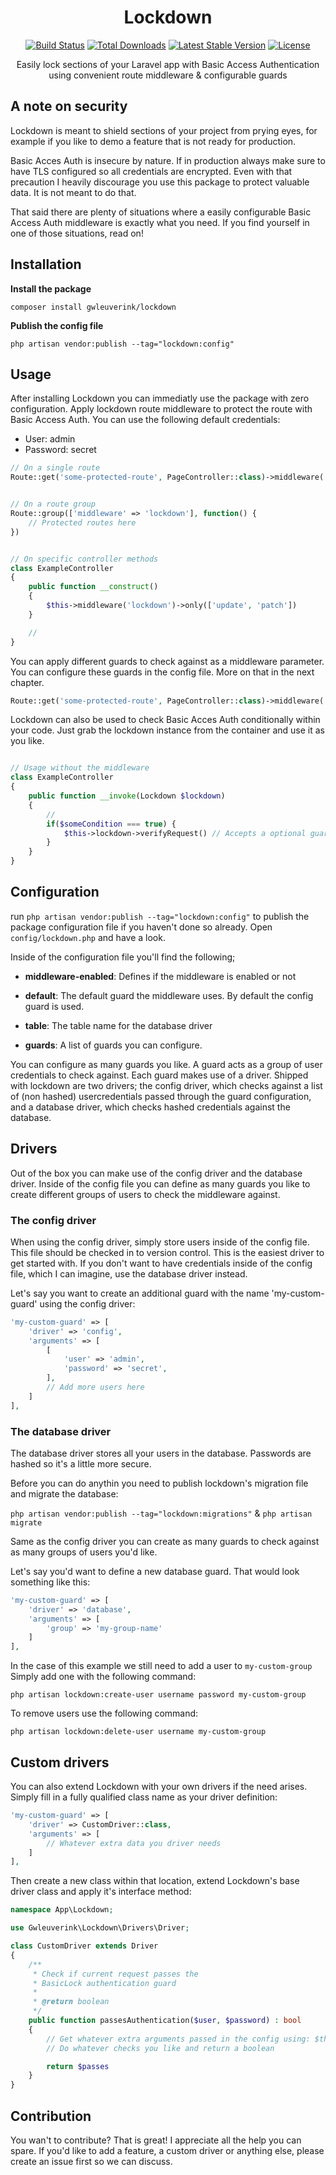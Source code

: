 <h1 align="center">Lockdown</h1>

<p align="center">
    <a href="https://travis-ci.org/gwleuverink/lockdown"><img src="https://travis-ci.org/gwleuverink/lockdown.svg?branch=master" alt="Build Status"></a>
    <a href="https://packagist.org/packages/gwleuverink/lockdown"><img src="https://poser.pugx.org/gwleuverink/lockdown/d/total.svg" alt="Total Downloads"></a>
    <a href="https://packagist.org/packages/gwleuverink/lockdown"><img src="https://poser.pugx.org/gwleuverink/lockdown/v/stable.svg" alt="Latest Stable Version"></a>
    <a href="https://packagist.org/packages/gwleuverink/lockdown"><img src="https://poser.pugx.org/gwleuverink/lockdown/license.svg" alt="License"></a>
</p>

<p align="center">
    Easily lock sections of your Laravel app with Basic Access Authentication using convenient route middleware &amp; configurable guards
</p>

## A note on security
Lockdown is meant to shield sections of your project from prying eyes, for example if you like to demo a feature that is not ready for production.

Basic Acces Auth is insecure by nature. If in production always make sure to have TLS configured so all credentials are encrypted. Even with that precaution I heavily discourage you use this package to protect valuable data. It is not meant to do that. 

That said there are plenty of situations where a easily configurable Basic Access Auth middleware is exactly what you need. If you find yourself in one of those situations, read on!

## Installation

**Install the package**

`composer install gwleuverink/lockdown`

**Publish the config file**

`php artisan vendor:publish --tag="lockdown:config"`

## Usage

After installing Lockdown you can immediatly use the package with zero configuration. Apply lockdown route middleware to protect the route with Basic Access Auth. You can use the following default credentials:

- User: admin
- Password: secret

``` php
// On a single route
Route::get('some-protected-route', PageController::class)->middleware('lockdown');


// On a route group
Route::group(['middleware' => 'lockdown'], function() {
    // Protected routes here
})


// On specific controller methods
class ExampleController
{
    public function __construct()
    {
        $this->middleware('lockdown')->only(['update', 'patch'])
    }

    //
}
```

You can apply different guards to check against as a middleware parameter. You can configure these guards in the config file. More on that in the next chapter.

``` php
Route::get('some-protected-route', PageController::class)->middleware('lockdown:database');
```

Lockdown can also be used to check Basic Acces Auth conditionally within your code. Just grab the lockdown instance from the container and use it as you like.

``` php

// Usage without the middleware
class ExampleController
{
    public function __invoke(Lockdown $lockdown)
    {
        // 
        if($someCondition === true) {
            $this->lockdown->verifyRequest() // Accepts a optional guard name 
        }
    }
}
```

## Configuration
run `php artisan vendor:publish --tag="lockdown:config"` to publish the package configuration file if you haven't done so already. Open `config/lockdown.php` and have a look.

Inside of the configuration file you'll find the following;

- **middleware-enabled**: Defines if the middleware is enabled or not

- **default**: The default guard the middleware uses. By default the config guard is used.

- **table**: The table name for the database driver

- **guards**: A list of guards you can configure.

You can configure as many guards you like. A guard acts as a group of user credentials to check against. Each guard makes use of a driver. Shipped with lockdown are two drivers; the config driver, which checks against a list of (non hashed) usercredentials passed through the guard configuration, and a database driver, which checks hashed credentials against the database.


## Drivers

Out of the box you can make use of the config driver and the database driver. Inside of the config file you can define as many guards you like to create different groups of users to check the middleware against.

### The config driver

When using the config driver, simply store users inside of the config file. This file should be checked in to version control. This is the easiest driver to get started with. If you don't want to have credentials inside of the config file, which I can imagine, use the database driver instead.

Let's say you want to create an additional guard with the name 'my-custom-guard' using the config driver:
``` php
'my-custom-guard' => [
    'driver' => 'config',
    'arguments' => [
        [
            'user' => 'admin',
            'password' => 'secret',
        ],
        // Add more users here
    ]
],
```

### The database driver

The database driver stores all your users in the database. Passwords are hashed so it's a little more secure.

Before you can do anythin you need to publish lockdown's migration file and migrate the database:

`php artisan vendor:publish --tag="lockdown:migrations"` & `php artisan migrate`

Same as the config driver you can create as many guards to check against as many groups of users you'd like.

Let's say you'd want to define a new database guard. That would look something like this:

``` php
'my-custom-guard' => [
    'driver' => 'database',
    'arguments' => [
        'group' => 'my-group-name'
    ]
],
```
In the case of this example we still need to add a user to `my-custom-group` Simply add one with the following command:

`php artisan lockdown:create-user username password my-custom-group`

To remove users use the following command:

`php artisan lockdown:delete-user username my-custom-group`

## Custom drivers
You can also extend Lockdown with your own drivers if the need arises. Simply fill in a fully qualified class name as your driver definition:

``` php
'my-custom-guard' => [
    'driver' => CustomDriver::class,
    'arguments' => [
        // Whatever extra data you driver needs
    ]
],
```

Then create a new class within that location, extend Lockdown's base driver class and apply it's interface method:

``` php
namespace App\Lockdown;

use Gwleuverink\Lockdown\Drivers\Driver;

class CustomDriver extends Driver
{
    /**
     * Check if current request passes the
     * BasicLock authentication guard
     *
     * @return boolean
     */
    public function passesAuthentication($user, $password) : bool
    {
        // Get whatever extra arguments passed in the config using: $this->arguments;
        // Do whatever checks you like and return a boolean

        return $passes
    }
}
```

## Contribution

You wan't to contribute? That is great! I appreciate all the help you can spare. 
If you'd like to add a feature, a custom driver or anything else, please create an issue first so we can discuss.